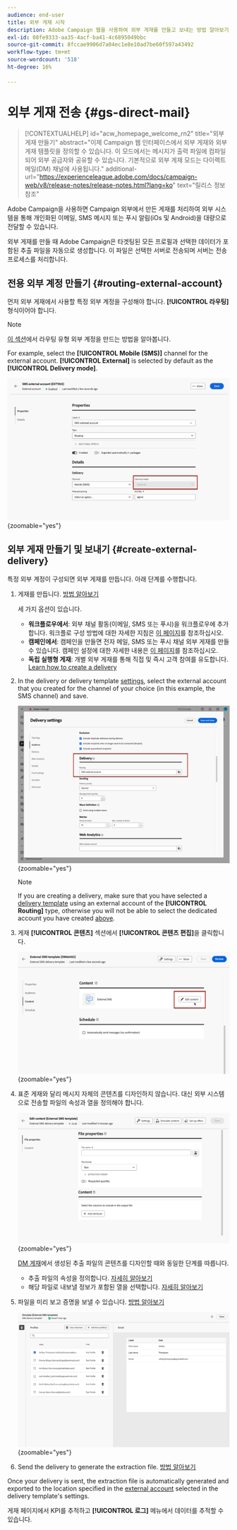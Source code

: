 ```yaml
---
audience: end-user
title: 외부 게재 시작
description: Adobe Campaign 웹을 사용하여 외부 게재를 만들고 보내는 방법 알아보기
exl-id: 08fe9333-aa35-4acf-ba41-4c6895049bbc
source-git-commit: 8fccae9906d7a04ec1e8e10ad7be60f597a43492
workflow-type: tm+mt
source-wordcount: '518'
ht-degree: 16%

---
```


# 외부 게재 전송 {#gs-direct-mail}

>[!CONTEXTUALHELP]
>id="acw_homepage_welcome_rn2"
>title="외부 게재 만들기"
>abstract="이제 Campaign 웹 인터페이스에서 외부 게재와 외부 게재 템플릿을 정의할 수 있습니다. 이 모드에서는 메시지가 출력 파일에 컴파일되어 외부 공급자와 공유할 수 있습니다. 기본적으로 외부 게재 모드는 다이렉트 메일(DM) 채널에 사용됩니다."
>additional-url="https://experienceleague.adobe.com/docs/campaign-web/v8/release-notes/release-notes.html?lang=ko" text="릴리스 정보 참조"


Adobe Campaign을 사용하면 Campaign 외부에서 만든 게재를 처리하여 외부 시스템을 통해 개인화된 이메일, SMS 메시지 또는 푸시 알림(iOs 및 Android)을 대량으로 전달할 수 있습니다.

<!--The supported channels are Email, Mobile (SMS), and Push (iOs and Android).-->

외부 게재를 만들 때 Adobe Campaign은 타겟팅된 모든 프로필과 선택한 데이터가 포함된 추출 파일을 자동으로 생성합니다. 이 파일은 선택한 서버로 전송되며 서버는 전송 프로세스를 처리합니다.

## 전용 외부 계정 만들기 {#routing-external-account}

먼저 외부 게재에서 사용할 특정 외부 계정을 구성해야 합니다. **[!UICONTROL 라우팅]** 형식이어야 합니다.

>[!NOTE]
>
>[이 섹션](../administration/external-account.md#routing)에서 라우팅 유형 외부 계정을 만드는 방법을 알아봅니다.

For example, select the **[!UICONTROL Mobile (SMS)]** channel for the external account. **[!UICONTROL External]** is selected by default as the **[!UICONTROL Delivery mode]**.

![](../administration/assets/external-account-delivery-mode.png){zoomable="yes"}

## 외부 게재 만들기 및 보내기 {#create-external-delivery}

특정 외부 계정이 구성되면 외부 게재를 만듭니다. 아래 단계를 수행합니다.

1. 게재를 만듭니다. [방법 알아보기](create-deliveries.md)

   세 가지 옵션이 있습니다.

   * **워크플로우에서**: 외부 채널 활동(이메일, SMS 또는 푸시)을 워크플로우에 추가합니다. 워크플로 구성 방법에 대한 자세한 지침은 [이 페이지](../workflows/gs-workflow-creation.md)를 참조하십시오.
   * **캠페인에서**: 캠페인을 만들면 전자 메일, SMS 또는 푸시 채널 외부 게재를 만들 수 있습니다. 캠페인 설정에 대한 자세한 내용은 [이 페이지](../campaigns/gs-campaigns.md)를 참조하십시오.
   * **독립 실행형 게재**: 개별 외부 게재를 통해 직접 및 즉시 고객 참여를 유도합니다. [Learn how to create a delivery](../msg/gs-deliveries.md)

1. In the delivery or delivery template [settings](../advanced-settings/delivery-settings.md), select the external account that you created for the channel of your choice (in this example, the SMS channel) and save.

   ![](assets/external-delivery-routing.png){zoomable="yes"}

   >[!NOTE]
   >
   >If you are creating a delivery, make sure that you have selected a [delivery template](delivery-template.md) using an external account of the **[!UICONTROL Routing]** type, otherwise you will not be able to select the dedicated account you have created [above](#routing-external-account).

1. 게재 **[!UICONTROL 콘텐츠]** 섹션에서 **[!UICONTROL 콘텐츠 편집]**&#x200B;을 클릭합니다.

   ![](assets/external-delivery-edit-content.png){zoomable="yes"}

1. 표준 게재와 달리 메시지 자체의 콘텐츠를 디자인하지 않습니다. 대신 외부 시스템으로 전송할 파일의 속성과 열을 정의해야 합니다.

   ![](assets/external-delivery-file-properties.png){zoomable="yes"}

   [DM 게재](../direct-mail/content-direct-mail.md)에서 생성된 추출 파일의 콘텐츠를 디자인할 때와 동일한 단계를 따릅니다.

   * 추출 파일의 속성을 정의합니다. [자세히 알아보기](../direct-mail/content-direct-mail.md#properties)
   * 해당 파일로 내보낼 정보가 포함된 열을 선택합니다. [자세히 알아보기](../direct-mail/content-direct-mail.md#content)

1. 파일을 미리 보고 <!--not in UI right now - to check--> 증명을 보낼 수 있습니다. [방법 알아보기](../direct-mail/send-direct-mail.md#preview-dm)

   ![](assets/external-delivery-simulate.png){zoomable="yes"}

1. Send the delivery to generate the extraction file. [방법 알아보기](../direct-mail/send-direct-mail.md#send-dm)

Once your delivery is sent, the extraction file is automatically generated and exported to the location specified in the [external account](../administration/external-account.md#create-ext-account) selected in the delivery template&#39;s settings.

게재 페이지에서 KPI를 추적하고 **[!UICONTROL 로그]** 메뉴에서 데이터를 추적할 수 있습니다.

